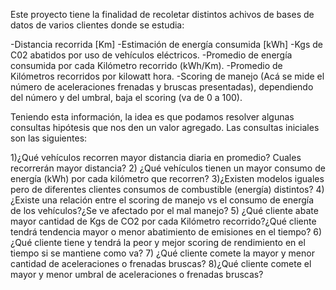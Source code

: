 Este proyecto tiene la finalidad de recoletar distintos achivos de bases de datos de varios clientes donde se estudia:

-Distancia recorrida [Km]
-Estimación de energía consumida [kWh]
-Kgs de C02 abatidos por uso de vehículos eléctricos.
-Promedio de energía consumida por cada Kilómetro recorrido (kWh/Km).
-Promedio de Kilómetros recorridos por kilowatt hora.
-Scoring de manejo (Acá se mide el número de aceleraciones frenadas y bruscas presentadas), dependiendo del número y del umbral, baja el scoring (va de 0 a 100).

Teniendo esta información, la idea es que podamos resolver algunas consultas hipótesis que nos den un valor agregado.
Las consultas iniciales son las siguientes:

1)¿Qué vehículos recorren mayor distancia diaria en promedio? Cuales recorrerán mayor distancia?
2) ¿Qué vehículos tienen un mayor consumo de energía (kWh) por cada kilómetro que recorren?
3)¿Existen modelos iguales pero de diferentes clientes  consumos de combustible (energía) distintos?
4) ¿Existe una relación entre el scoring de manejo vs el consumo de energía de los vehículos?¿Se ve afectado por el mal manejo?
5) ¿Qué cliente abate mayor cantidad de Kgs de CO2 por cada Kilómetro recorrido?¿Qué cliente tendrá tendencia mayor o menor abatimiento de emisiones en el tiempo?
6) ¿Qué cliente tiene y tendrá la peor y mejor scoring de rendimiento en el tiempo si se mantiene como va?
7) ¿Qué cliente comete la mayor y menor cantidad de aceleraciones o frenadas bruscas? 
8)¿Qué cliente comete el mayor y menor umbral de aceleraciones o frenadas bruscas?
